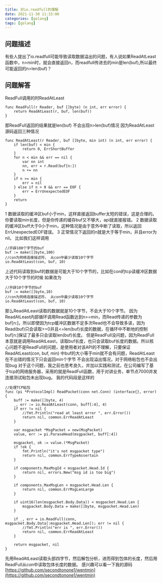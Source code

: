```yaml
---
title: 对io.readfull的理解
date: 2021-11-30 11:33:00
categories: [golang]
tags: [golang]
---
```

## 问题描述
有些人提出了io.readfull可能导致读取数据溢出的问题，有人说如果ReadAtLeast函数中，n>min时，就会直接返回n，而readfull传进去的min是len(buf),所以最终可能返回的n>len(buf)？

## 问题解答
ReadFull调用的时ReadAtLeast
<!--more-->
``` golang
func ReadFull(r Reader, buf []byte) (n int, err error) {
	return ReadAtLeast(r, buf, len(buf))
}
```
那ReadFull返回的结果就是len(buf) 不会出现n>len(buf)情况
因为ReadAtLeast源码返回三种情况
``` golang
func ReadAtLeast(r Reader, buf []byte, min int) (n int, err error) {
	if len(buf) < min {
		return 0, ErrShortBuffer
	}
	for n < min && err == nil {
		var nn int
		nn, err = r.Read(buf[n:])
		n += nn
	}
	if n >= min {
		err = nil
	} else if n > 0 && err == EOF {
		err = ErrUnexpectedEOF
	}
	return
}
```
1 数据读取的缓冲区buf小于min，这样直接返回buffer太短的错误，这是合理的。你要读取min长度，但是你传递的缓存buf又不够大，api就直接报错。
2 数据读取的缓冲区buff大于0小于min，这种情况是由于意外中断了读取，所以返回ErrUnexpectedEOF错误。
3 正常情况下返回的n就是大于等于min，并且error为nil。
比如我们这样调用
``` golang
//开辟100个字节的buf
buf := make([]byte,100)
//con为网络连接描述符， 从con中最少读取10个字节
io.ReadAtLeast(con, buf, 10)
```
上述代码读取到buf的数据是可能大于10个字节的，比如在con的tcp读缓冲区数据大于10个字节的时候
如果改为
``` golang
//开辟10个字节的buf
buf := make([]byte,10)
//con为网络连接描述符， 从con中最少读取10个字节
io.ReadAtLeast(con, buf, 10)
```
那么ReadAtLeast读取的数据就是10个字节，不会大于10个字节。
因为ReadAtLeast内部循环调用Read函数达到n>=min，而Read传递的参数为buf[n:]，所以即使因为tcp缓冲区数据不足多次Read也不会导致多读，因为Read(buf)只会读取>=0并且<=len(buf)长度的数据，在循环中不断地的控制buf[n:]保证了最多只会读取len(buf)长度。
但是ReadFull没问题，因为ReadFull本意就是调用ReadAtLeast，读取buf长度，也只会读取buf长度的数据。所以核心问题不是ReadFull的问题，是使用者对该API的不理解，只要保证ReadAtLeast(con, buf, min) 中buf的大小等于min就不会有问题，ReadAtLeast在不出错的情况下只会返回min个字节
不会出现溢出情况，对于网络粘包也不会出现bug
对于这个问题，我之前也思考良久，并加以实践和测试，在公司编写了基于tcp的网络服务器，采用的就是ReadFull函数，用于对讲业务，单节点7000并发连接测试粘包未出现bug。
我的代码段是这样的
``` golang
//处理TCP粘包
func (pi *ProtocolImpl) ReadPacket(conn net.Conn) (interface{}, error) {
	buff := make([]byte, 4)
	_, err := io.ReadAtLeast(conn, buff[:4], 4)
	if err != nil {
		//fmt.Println("read at least error ", err.Error())
		return nil, common.ErrReadAtLeast
	}

	var msgpacket *MsgPacket = new(MsgPacket)
	value, err := pi.ParaseHead(msgpacket, buff[:4])

	msgpacket, ok := value.(*MsgPacket)
	if !ok {
		fmt.Println("it's not msgpacket type")
		return nil, common.ErrTypeAssertain
	}

	if components.MaxMsgId < msgpacket.Head.Id {
		return nil, errors.New("msg id is too big")
	}

	if components.MaxMsgLen < msgpacket.Head.Len {
		return nil, common.ErrMsgLenLarge
	}

	if uint16(len(msgpacket.Body.Data)) < msgpacket.Head.Len {
		msgpacket.Body.Data = make([]byte, msgpacket.Head.Len)
	}

	if _, err = io.ReadFull(conn, msgpacket.Body.Data[:msgpacket.Head.Len]); err != nil {
		//fmt.Println("err is ", err.Error())
		return nil, common.ErrReadAtLeast
	}

	return msgpacket, nil
}
```
先用ReadAtLeast读取头部四字节，然后解包分析，进而得到包体的长度，然后用ReadFull从con中读取包体长度的数据。
感兴趣可以看一下我的源码
[https://github.com/secondtonone1/wentmin](https://github.com/secondtonone1/wentmin)